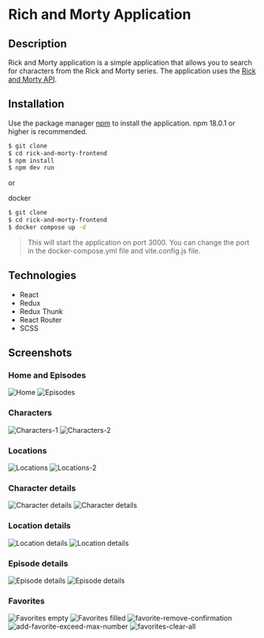 # Rich and Morty Application

## Description

Rick and Morty application is a simple application that allows you to search for characters from the Rick and Morty series. The application uses the [Rick and Morty API](https://rickandmortyapi.com/).

## Installation

Use the package manager [npm](https://www.npmjs.com/) to install the application.
npm 18.0.1 or higher is recommended.

```bash
$ git clone
$ cd rick-and-morty-frontend
$ npm install
$ npm dev run
```

or

docker

```bash
$ git clone
$ cd rick-and-morty-frontend
$ docker compose up -d
```

> This will start the application on port 3000. You can change the port in the docker-compose.yml file and vite.config.js file.

## Technologies

- React
- Redux
- Redux Thunk
- React Router
- SCSS

## Screenshots

### Home and Episodes

![Home](./screenshots/episodes-1.png)
![Episodes](./screenshots/episodes-2.png)


### Characters 

![Characters-1](./screenshots/characters-1.png)
![Characters-2](./screenshots/characters-2.png)

### Locations

![Locations](./screenshots/locations-1.png)
![Locations-2](./screenshots/locations-2.png)

### Character details

![Character details](./screenshots/character-1.png)
![Character details](./screenshots/character-2.png)

### Location details

![Location details](./screenshots/location-1.png)
![Location details](./screenshots/location-2.png)

### Episode details

![Episode details](./screenshots/episode-1.png)
![Episode details](./screenshots/episode-2.png)

### Favorites

![Favorites empty](./screenshots/favorites-empty.png)
![Favorites filled](./screenshots/favorites-filled.png)
![favorite-remove-confirmation](./screenshots/favorite-remove-confirmation.png)
![add-favorite-exceed-max-number](./screenshots/add-favorite-exceed-max-number.png)
![favorites-clear-all](./screenshots/favorites-clear-all.png)

